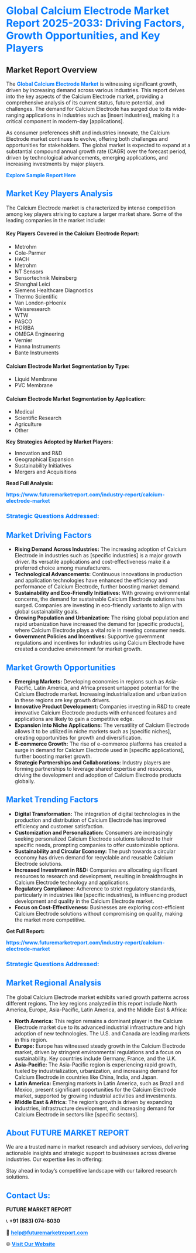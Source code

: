 <h1 style="color: #007BFF;">Global Calcium Electrode Market Report 2025-2033: Driving Factors, Growth Opportunities, and Key Players</h1>

<section id="overview">
<h2>Market Report Overview</h2>
<p>The <a href="https://www.futuremarketreport.com/industry-report/calcium-electrode-market" style="color: #007BFF; text-decoration: none;"><strong>Global Calcium Electrode Market</strong></a> is witnessing significant growth, driven by increasing demand across various industries. This report delves into the key aspects of the Calcium Electrode market, providing a comprehensive analysis of its current status, future potential, and challenges. The demand for Calcium Electrode has surged due to its wide-ranging applications in industries such as [insert industries], making it a critical component in modern-day [applications].</p>
<p>As consumer preferences shift and industries innovate, the Calcium Electrode market continues to evolve, offering both challenges and opportunities for stakeholders. The global market is expected to expand at a substantial compound annual growth rate (CAGR) over the forecast period, driven by technological advancements, emerging applications, and increasing investments by major players.</p>
</section>

<section id="overview">
<p><a href="https://www.futuremarketreport.com/request-sample/reportId=52148" style="color: #007BFF; text-decoration: none;"><strong>Explore Sample Report Here</strong></a></p>
</section>

<section id="key-players">
<h2 style="color: #007BFF;">Market Key Players Analysis</h2>
<p>The Calcium Electrode market is characterized by intense competition among key players striving to capture a larger market share. Some of the leading companies in the market include:</p>
<h4>Key Players Covered in the Calcium Electrode Report:</h4>
<ul><li>Metrohm</li><li>Cole-Parmer</li><li>HACH</li><li>Metrohm</li><li>NT Sensors</li><li>Sensortechnik Meinsberg</li><li>Shanghai Leici</li><li>Siemens Healthcare Diagnostics</li><li>Thermo Scientific</li><li>Van London-pHoenix</li><li>Weissresearch</li><li>WTW</li><li>PASCO</li><li>HORIBA</li><li>OMEGA Engineering</li><li>Vernier</li><li>Hanna Instruments</li><li>Bante Instruments</li></ul>
<h4>Calcium Electrode Market Segmentation by Type:</h4>
<ul><li>Liquid Membrane</li><li>PVC Membrane</li></ul>

<h4>Calcium Electrode Market Segmentation by Application:</h4>
<ul><li>Medical</li><li>Scientific Research</li><li>Agriculture</li><li>Other</li></ul>
<p><strong>Key Strategies Adopted by Market Players:</strong></p>
<ul>
<li>Innovation and R&D</li>
<li>Geographical Expansion</li>
<li>Sustainability Initiatives</li>
<li>Mergers and Acquisitions</li>
</ul>
</section>

<section>
<p><strong>Read Full Analysis: </strong></p><a href="https://www.futuremarketreport.com/industry-report/calcium-electrode-market" style="color: #007BFF; text-decoration: none;"><strong>https://www.futuremarketreport.com/industry-report/calcium-electrode-market</strong></a>
<h3 style="color: #007BFF;">Strategic Questions Addressed:</h3>
</section>

<section id="driving-factors">
<h2 style="color: #007BFF;">Market Driving Factors</h2>
<ul>
<li><strong>Rising Demand Across Industries:</strong> The increasing adoption of Calcium Electrode in industries such as [specific industries] is a major growth driver. Its versatile applications and cost-effectiveness make it a preferred choice among manufacturers.</li>
<li><strong>Technological Advancements:</strong> Continuous innovations in production and application technologies have enhanced the efficiency and performance of Calcium Electrode, further boosting market demand.</li>
<li><strong>Sustainability and Eco-Friendly Initiatives:</strong> With growing environmental concerns, the demand for sustainable Calcium Electrode solutions has surged. Companies are investing in eco-friendly variants to align with global sustainability goals.</li>
<li><strong>Growing Population and Urbanization:</strong> The rising global population and rapid urbanization have increased the demand for [specific products], where Calcium Electrode plays a vital role in meeting consumer needs.</li>
<li><strong>Government Policies and Incentives:</strong> Supportive government regulations and incentives for industries using Calcium Electrode have created a conducive environment for market growth.</li>
</ul>
</section>

<section id="growth-opportunities">
<h2 style="color: #007BFF;">Market Growth Opportunities</h2>
<ul>
<li><strong>Emerging Markets:</strong> Developing economies in regions such as Asia-Pacific, Latin America, and Africa present untapped potential for the Calcium Electrode market. Increasing industrialization and urbanization in these regions are key growth drivers.</li>
<li><strong>Innovative Product Development:</strong> Companies investing in R&D to create innovative Calcium Electrode products with enhanced features and applications are likely to gain a competitive edge.</li>
<li><strong>Expansion into Niche Applications:</strong> The versatility of Calcium Electrode allows it to be utilized in niche markets such as [specific niches], creating opportunities for growth and diversification.</li>
<li><strong>E-commerce Growth:</strong> The rise of e-commerce platforms has created a surge in demand for Calcium Electrode used in [specific applications], further boosting market growth.</li>
<li><strong>Strategic Partnerships and Collaborations:</strong> Industry players are forming partnerships to leverage shared expertise and resources, driving the development and adoption of Calcium Electrode products globally.</li>
</ul>
</section>

<section id="trending-factors">
<h2 style="color: #007BFF;">Market Trending Factors</h2>
<ul>
<li><strong>Digital Transformation:</strong> The integration of digital technologies in the production and distribution of Calcium Electrode has improved efficiency and customer satisfaction.</li>
<li><strong>Customization and Personalization:</strong> Consumers are increasingly seeking personalized Calcium Electrode solutions tailored to their specific needs, prompting companies to offer customizable options.</li>
<li><strong>Sustainability and Circular Economy:</strong> The push towards a circular economy has driven demand for recyclable and reusable Calcium Electrode solutions.</li>
<li><strong>Increased Investment in R&D:</strong> Companies are allocating significant resources to research and development, resulting in breakthroughs in Calcium Electrode technology and applications.</li>
<li><strong>Regulatory Compliance:</strong> Adherence to strict regulatory standards, particularly in industries like [specific industries], is influencing product development and quality in the Calcium Electrode market.</li>
<li><strong>Focus on Cost-Effectiveness:</strong> Businesses are exploring cost-efficient Calcium Electrode solutions without compromising on quality, making the market more competitive.</li>
</ul>
</section>

<section>
<p><strong>Get Full Report: </strong></p><a href="https://www.futuremarketreport.com/industry-report/calcium-electrode-market" style="color: #007BFF; text-decoration: none;"><strong>https://www.futuremarketreport.com/industry-report/calcium-electrode-market</strong></a>
<h3 style="color: #007BFF;">Strategic Questions Addressed:</h3>
</section>


<section id="regional-analysis">
<h2 style="color: #007BFF;">Market Regional Analysis</h2>
<p>The global Calcium Electrode market exhibits varied growth patterns across different regions. The key regions analyzed in this report include North America, Europe, Asia-Pacific, Latin America, and the Middle East & Africa:</p>
<ul>
<li><strong>North America:</strong> This region remains a dominant player in the Calcium Electrode market due to its advanced industrial infrastructure and high adoption of new technologies. The U.S. and Canada are leading markets in this region.</li>
<li><strong>Europe:</strong> Europe has witnessed steady growth in the Calcium Electrode market, driven by stringent environmental regulations and a focus on sustainability. Key countries include Germany, France, and the U.K.</li>
<li><strong>Asia-Pacific:</strong> The Asia-Pacific region is experiencing rapid growth, fueled by industrialization, urbanization, and increasing demand for Calcium Electrode in countries like China, India, and Japan.</li>
<li><strong>Latin America:</strong> Emerging markets in Latin America, such as Brazil and Mexico, present significant opportunities for the Calcium Electrode market, supported by growing industrial activities and investments.</li>
<li><strong>Middle East & Africa:</strong> The region’s growth is driven by expanding industries, infrastructure development, and increasing demand for Calcium Electrode in sectors like [specific sectors].</li>
</ul>
</section>

<footer>
<h2 style="color: #007BFF;">About FUTURE MARKET REPORT</h2>
<p>We are a trusted name in market research and advisory services, delivering actionable insights and strategic support to businesses across diverse industries. Our expertise lies in offering:</p>

<p>Stay ahead in today’s competitive landscape with our tailored research solutions.</p>

<h2 style="color: #007BFF;">Contact Us:</h2>
<p><strong>FUTURE MARKET REPORT</strong></p>
<p>📞 <strong>+91 (883) 074-8030</strong></p>
<p>📧 <strong><a href="mailto:help@futuremarketreport.com" style="color: #007BFF;">help@futuremarketreport.com</a></strong></p>
<p>🌐 <strong><a href="https://www.futuremarketreport.com/" style="color: #007BFF;">Visit Our Website</a></strong></p>
</footer>